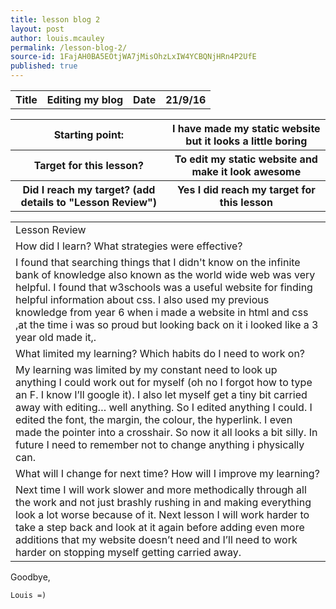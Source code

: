 ```yaml
---
title: lesson blog 2
layout: post
author: louis.mcauley
permalink: /lesson-blog-2/
source-id: 1FajAH0BA5EOtjWA7jMisOhzLxIW4YCBQNjHRn4P2UfE
published: true
---
```

<table>
  <tr>
    <th>Title</th>
    <th>Editing my blog</th>
    <th>Date</th>
    <th>21/9/16</th>
  </tr>
</table>


<table>
  <tr>
    <th>Starting point:</th>
    <th>I have made my static website but it looks a little boring</th>
  </tr>
  <tr>
    <th>Target for this lesson?</th>
    <th>To edit my static website and make it look awesome</th>
  </tr>
  <tr>
    <th>Did I reach my target? 
(add details to "Lesson Review")</th>
    <th> Yes I did reach my target for this lesson</th>
  </tr>
</table>


<table>
  <tr>
    <td>Lesson Review</td>
  </tr>
  <tr>
    <td>How did I learn? What strategies were effective? </td>
  </tr>
  <tr>
    <td>I found that searching things that I didn't know on the infinite bank of knowledge also known as the world wide web was very helpful. I found that w3schools was a useful website for finding helpful information about css. I also used my previous knowledge from year 6 when i made a website in html and css ,at the time i was so proud but looking back on it i looked like a 3 year old made it,.</td>
  </tr>
  <tr>
    <td>What limited my learning? Which habits do I need to work on? </td>
  </tr>
  <tr>
    <td>My learning was limited by my constant need to look up anything I could work out for myself (oh no I forgot how to type an F. I know I’ll google it). I also let myself get a tiny bit carried away with editing… well anything. So I edited anything I could. I edited the font, the margin, the colour, the hyperlink. I even made the pointer into a crosshair. So now it all looks a bit silly. In future I need to remember not to change anything i physically can.</td>
  </tr>
  <tr>
    <td>What will I change for next time? How will I improve my learning?</td>
  </tr>
  <tr>
    <td>Next time I will work slower and more methodically through all the work and not just brashly rushing in and making everything look a lot worse because of it. Next lesson I will work harder to take a step back and look at it again before adding even more additions that my website doesn’t need and I’ll need to work harder on stopping myself getting carried away. </td>
  </tr>
</table>


Goodbye,

    Louis =)  

